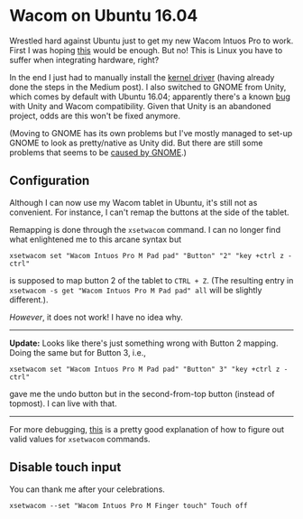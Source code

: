# Wacom on Ubuntu 16.04

Wrestled hard against Ubuntu just to get my new Wacom Intuos Pro to work. First
I was hoping [this](https://medium.com/@microaeris/setting-up-wacom-tablets-with-ubuntu-16-04-d7277e4a595d)
would be enough. But no! This is Linux you have to suffer when integrating
hardware, right?

In the end I just had to manually install the [kernel driver](https://linuxwacom.github.io/)
(having already done the steps in the Medium post). I also switched to GNOME
from Unity, which comes by default with Ubuntu 16.04; apparently there's a known
[bug](https://bugs.launchpad.net/ubuntu/+source/linux/+bug/1498664) with Unity
and Wacom compatibility. Given that Unity is an abandoned project, odds are this
won't be fixed anymore.

(Moving to GNOME has its own problems but I've mostly managed to set-up GNOME to
look as pretty/native as Unity did. But there are still some problems that seems
to be [caused by GNOME](https://askubuntu.com/a/951162/36150).)

## Configuration

Although I can now use my Wacom tablet in Ubuntu, it's still not as convenient.
For instance, I can't remap the buttons at the side of the tablet.

Remapping is done through the `xsetwacom` command. I can no longer find what
enlightened me to this arcane syntax but

```
xsetwacom set "Wacom Intuos Pro M Pad pad" "Button" "2" "key +ctrl z -ctrl"
```

is supposed to map button 2 of the tablet to `CTRL + Z`. (The resulting entry
in `xsetwacom -s get "Wacom Intuos Pro M Pad pad" all` will be slightly
different.).

_However_, it does not work! I have no idea why.

---

**Update:** Looks like there's just something wrong with Button 2 mapping. Doing
the same but for Button 3, i.e.,

```
xsetwacom set "Wacom Intuos Pro M Pad pad" "Button" 3" "key +ctrl z -ctrl"
```

gave me the undo button but in the second-from-top button (instead of topmost).
I can live with that.

---

For more debugging, [this](https://askubuntu.com/questions/183354/configuring-wacom-tablet-buttons-and-options/660063#660063)
is a pretty good explanation of how to figure out valid values for `xsetwacom`
commands.

## Disable touch input

You can thank me after your celebrations.

```
xsetwacom --set "Wacom Intuos Pro M Finger touch" Touch off
```
